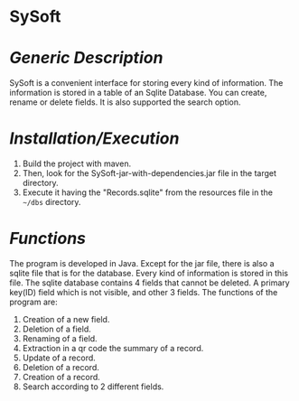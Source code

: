 # SySoft

# ***Generic Description***

SySoft is a convenient interface for storing every kind of information. The information is stored in a table of an Sqlite Database. You can create, rename or delete fields. It is also supported the search option.

# ***Installation/Execution***

1) Build the project with maven. 
2) Then, look for the SySoft-jar-with-dependencies.jar file in the target directory. 
3) Execute it having the "Records.sqlite" from the resources file in the ```~/dbs``` directory.

# ***Functions***

The program is developed in Java. Except for the jar file, there is also a sqlite file that is for the database. Every kind of information is stored in this file. The sqlite database contains 4 fields that cannot be deleted. A primary key(ID) field which is not visible, and other 3 fields. The functions of the program are:
1) Creation of a new field.
2) Deletion of a field.
3) Renaming of a field.
4) Extraction in a qr code the summary of a record.
5) Update of a record.
6) Deletion of a record.
7) Creation of a record.
8) Search according to 2 different fields.
